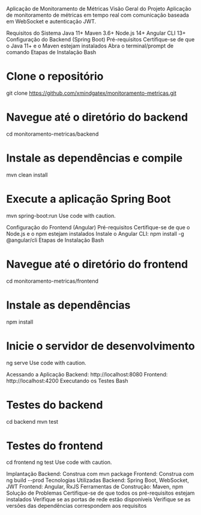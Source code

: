 Aplicação de Monitoramento de Métricas
Visão Geral do Projeto
Aplicação de monitoramento de métricas em tempo real com comunicação baseada em WebSocket e autenticação JWT.

Requisitos do Sistema
Java 11+
Maven 3.6+
Node.js 14+
Angular CLI 13+
Configuração do Backend (Spring Boot)
Pré-requisitos
Certifique-se de que o Java 11+ e o Maven estejam instalados
Abra o terminal/prompt de comando
Etapas de Instalação
Bash
# Clone o repositório
git clone https://github.com/xmindgatex/monitoramento-metricas.git

# Navegue até o diretório do backend
cd monitoramento-metricas/backend

# Instale as dependências e compile
mvn clean install

# Execute a aplicação Spring Boot
mvn spring-boot:run
Use code with caution.

Configuração do Frontend (Angular)
Pré-requisitos
Certifique-se de que o Node.js e o npm estejam instalados
Instale o Angular CLI: npm install -g @angular/cli
Etapas de Instalação
Bash
# Navegue até o diretório do frontend
cd monitoramento-metricas/frontend

# Instale as dependências
npm install

# Inicie o servidor de desenvolvimento
ng serve
Use code with caution.

Acessando a Aplicação
Backend: http://localhost:8080
Frontend: http://localhost:4200
Executando os Testes
Bash
# Testes do backend
cd backend
mvn test

# Testes do frontend
cd frontend
ng test
Use code with caution.

Implantação
Backend: Construa com mvn package
Frontend: Construa com ng build --prod
Tecnologias Utilizadas
Backend: Spring Boot, WebSocket, JWT
Frontend: Angular, RxJS
Ferramentas de Construção: Maven, npm
Solução de Problemas
Certifique-se de que todos os pré-requisitos estejam instalados
Verifique se as portas de rede estão disponíveis
Verifique se as versões das dependências correspondem aos requisitos
